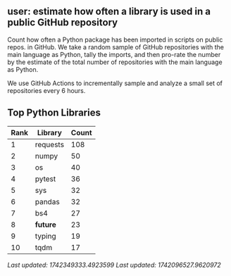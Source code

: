 ## user: estimate how often a library is used in a public GitHub repository

Count how often a Python package has been imported in scripts on public repos. in GitHub. We take a random sample of GitHub repositories with the main language as Python, tally the imports, and then pro-rate the number by the estimate of the total number of repositories with the main language as Python. 

We use GitHub Actions to incrementally sample and analyze a small set of repositories every 6 hours. 




## Top Python Libraries

| Rank | Library | Count |
|------|---------|-------|
| 1 | requests | 108 |
| 2 | numpy | 50 |
| 3 | os | 40 |
| 4 | pytest | 36 |
| 5 | sys | 32 |
| 6 | pandas | 32 |
| 7 | bs4 | 27 |
| 8 | __future__ | 23 |
| 9 | typing | 19 |
| 10 | tqdm | 17 |

*Last updated: 1742349333.4923599*
*Last updated: 1742096527.9620972*
